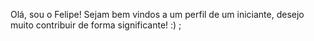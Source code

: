 Olá, sou o Felipe! Sejam bem vindos a um perfil de um iniciante, desejo muito contribuir de forma significante! :) ;
